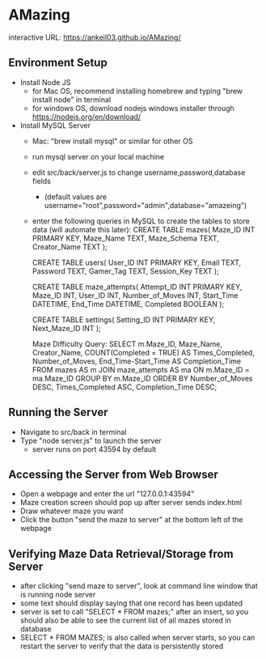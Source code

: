 # AMazing
interactive URL: https://ankeil03.github.io/AMazing/


## Environment Setup
- Install Node JS
    - for Mac OS, recommend installing homebrew and typing "brew install node" in terminal
    - for windows OS, download nodejs windows installer through https://nodejs.org/en/download/
- Install MySQL Server
    - Mac: "brew install mysql" or similar for other OS
    - run mysql server on your local machine
    - edit src/back/server.js to change username,password,database fields
        * (default values are username="root",password="admin",database="amazeing")
    - enter the following queries in MySQL to create the tables to store data (will automate this later):
        CREATE TABLE mazes(
        Maze_ID INT PRIMARY KEY,
        Maze_Name TEXT,
        Maze_Schema TEXT,
        Creator_Name TEXT
        );

       CREATE TABLE users(
       User_ID INT PRIMARY KEY,
       Email TEXT,
       Password TEXT,
       Gamer_Tag TEXT,
       Session_Key TEXT
       );

       CREATE TABLE maze_attempts(
       Attempt_ID INT PRIMARY KEY,
       Maze_ID INT,
       User_ID INT,
       Number_of_Moves INT,
       Start_Time DATETIME,
       End_Time DATETIME,
       Completed BOOLEAN
       );
       
       CREATE TABLE settings(
       Setting_ID INT PRIMARY KEY,
       Next_Maze_ID INT
       );

       Maze Difficulty Query:
SELECT m.Maze_ID, Maze_Name, Creator_Name, COUNT(Completed = TRUE) AS Times_Completed, Number_of_Moves, End_Time-Start_Time AS Completion_Time FROM mazes AS m JOIN maze_attempts AS ma ON m.Maze_ID = ma.Maze_ID GROUP BY m.Maze_ID ORDER BY Number_of_Moves DESC, Times_Completed ASC, Completion_Time DESC;

## Running the Server
- Navigate to src/back in terminal
- Type "node server.js" to launch the server
    - server runs on port 43594 by default

## Accessing the Server from Web Browser
- Open a webpage and enter the url "127.0.0.1:43594"
- Maze creation screen should pop up after server sends index.html
- Draw whatever maze you want
- Click the button "send the maze to server" at the bottom left of the webpage


## Verifying Maze Data Retrieval/Storage from Server
- after clicking "send maze to server", look at command line window that is running node server
- some text should display saying that one record has been updated
- server is set to call "SELECT * FROM mazes;" after an insert, so you should also be able to
  see the current list of all mazes stored in database
- SELECT * FROM MAZES; is also called when server starts, so you can restart the server
  to verify that the data is persistently stored
